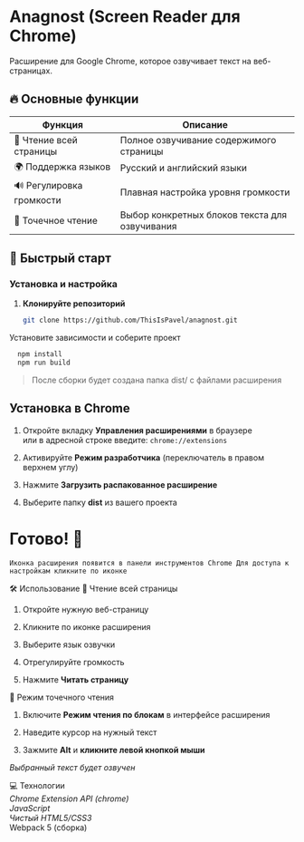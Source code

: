 # Anagnost (Screen Reader для Chrome)

Расширение для Google Chrome, которое озвучивает текст на веб-страницах.

## 🔥 Основные функции

| Функция | Описание |
|---------|----------|
| 📖 Чтение всей страницы | Полное озвучивание содержимого страницы |
| 🌍 Поддержка языков | Русский и английский языки |
| 🔊 Регулировка громкости | Плавная настройка уровня громкости |
| 🎯 Точечное чтение | Выбор конкретных блоков текста для озвучивания |

## 🚀 Быстрый старт

### Установка и настройка

1. **Клонируйте репозиторий**
   ```bash
   git clone https://github.com/ThisIsPavel/anagnost.git

Установите зависимости и соберите проект

```bash
  npm install
  npm run build
```
>После сборки будет создана папка dist/ с файлами расширения

## Установка в Chrome

1. Откройте вкладку **Управления расширениями** в браузере \
или в адресной строке введите: 
`chrome://extensions`
  
2. Активируйте **Режим разработчика** (переключатель в правом верхнем углу)

3. Нажмите **Загрузить распакованное расширение**

4. Выберите папку **dist** из вашего проекта

# Готово! 🎉

`Иконка расширения появится в панели инструментов Chrome
Для доступа к настройкам кликните по иконке`

🛠 Использование
📄 Чтение всей страницы
1. Откройте нужную веб-страницу

2. Кликните по иконке расширения

3. Выберите язык озвучки

4. Отрегулируйте громкость

5. Нажмите **Читать страницу**

🎯 Режим точечного чтения
1. Включите **Режим чтения по блокам** в интерфейсе расширения

2. Наведите курсор на нужный текст

3. Зажмите **Alt** и **кликните левой кнопкой мыши**

*Выбранный текст будет озвучен*

💻 Технологии \
_Chrome Extension API (chrome)_ \
_JavaScript_ \
_Чистый HTML5/CSS3_ \
Webpack 5 (сборка) 
